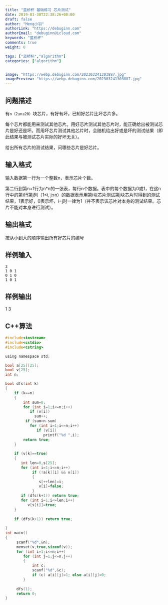 ```yaml
---
title: "蓝桥杯 基础练习 芯片测试"
date: 2019-01-30T22:38:26+08:00
draft: false
author: "Meng小羽"
authorLink: "https://debuginn.com"
authorEmail: "debuginn@icloud.com"
keywords: "蓝桥杯"
comments: true
weight: 0

tags: ["蓝桥杯","algorithm"]
categories: ["algorithm"]


image: "https://webp.debuginn.com/202303241303887.jpg"
imagePreview: "https://webp.debuginn.com/202303241303887.jpg"
---
```


## 问题描述

有`n（2≤n≤20）`块芯片，有好有坏，已知好芯片比坏芯片多。

每个芯片都能用来测试其他芯片。用好芯片测试其他芯片时，能正确给出被测试芯片是好还是坏。而用坏芯片测试其他芯片时，会随机给出好或是坏的测试结果（即此结果与被测试芯片实际的好坏无关）。

给出所有芯片的测试结果，问哪些芯片是好芯片。

## 输入格式

输入数据第一行为一个整数n，表示芯片个数。 

第二行到第n+1行为n*n的一张表，每行n个数据。表中的每个数据为0或1，在这n行中的第i行第j列（1≤i, j≤n）的数据表示用第i块芯片测试第j块芯片时得到的测试结果，1表示好，0表示坏，i=j时一律为1（并不表示该芯片对本身的测试结果。芯片不能对本身进行测试）。

## 输出格式

按从小到大的顺序输出所有好芯片的编号

## 样例输入

```shell
3
1 0 1
0 1 0
1 0 1
```

## 样例输出

1 3

## C++算法

```c
#include<iostream> 
#include<cstdio> 
#include<cstring> 

using namespace std; 

bool a[25][25]; 
bool v[25]; 
int n; 

bool dfs(int k) 
{ 
    if (k==n) 
    { 
        int sum=0; 
        for (int i=1;i<=n;i++) 
           if (v[i]) 
             sum++; 
         if (sum>n-sum) 
           for (int i=1;i<=n;i++) 
              if (v[i]) 
                 printf("%d ",i); 
        return true; 
    } 
     
    if (v[k]==true) 
    { 
       int len=0,s[25]; 
       for (int i=1;i<=n;i++) 
            if (!a[k][i] && v[i]) 
            { 
               s[++len]=i; 
               v[i]=false; 
            } 
       if (dfs(k+1)) return true; 
       for (int i=1;i<=len;i++) 
          v[s[i]]=true; 
    } 
     
    if (dfs(k+1)) return true; 
      
} 
int main() 
{ 
     scanf("%d",&n); 
     memset(v,true,sizeof(v)); 
     for (int i=1;i<=n;i++) 
        for (int j=1;j<=n;j++) 
        { 
            int c; 
            scanf("%d",&c); 
            if (c) a[i][j]=1; else a[i][j]=0; 
        } 
  
     dfs(1); 
     return 0; 
}
```